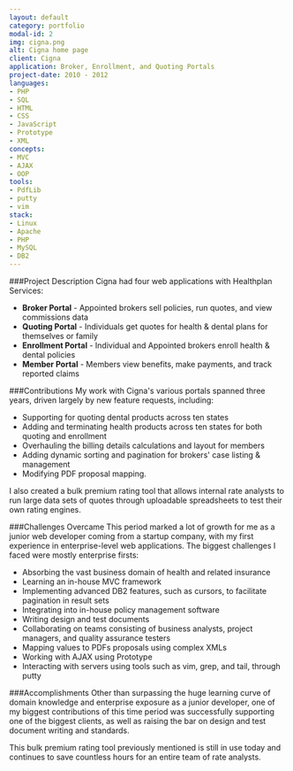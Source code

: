 ```yaml
---
layout: default
category: portfolio
modal-id: 2
img: cigna.png
alt: Cigna home page
client: Cigna
application: Broker, Enrollment, and Quoting Portals
project-date: 2010 - 2012
languages:
- PHP
- SQL
- HTML
- CSS
- JavaScript
- Prototype
- XML
concepts:
- MVC
- AJAX
- OOP
tools:
- PdfLib
- putty
- vim
stack:
- Linux
- Apache
- PHP
- MySQL
- DB2
---
```


###Project Description
Cigna had four web applications with Healthplan Services:

- **Broker Portal** - Appointed brokers sell policies, run quotes, and view commissions data
- **Quoting Portal** - Individuals get quotes for health & dental plans for themselves or family
- **Enrollment Portal** - Individual and Appointed brokers enroll health & dental policies
- **Member Portal** - Members view benefits, make payments, and track reported claims

###Contributions
My work with Cigna's various portals spanned three years, driven largely by new feature requests, including:

- Supporting for quoting dental products across ten states
- Adding and terminating health products across ten states for both quoting and enrollment
- Overhauling the billing details calculations and layout for members
- Adding dynamic sorting and pagination for brokers' case listing & management
- Modifying PDF proposal mapping.

I also created a bulk premium rating tool that allows internal rate analysts to run large data sets of quotes through uploadable spreadsheets to test their own rating engines.

###Challenges Overcame
This period marked a lot of growth for me as a junior web developer coming from a startup company, with my first experience in enterprise-level web applications. The biggest challenges I faced were mostly enterprise firsts:

- Absorbing the vast business domain of health and related insurance
- Learning an in-house MVC framework
- Implementing advanced DB2 features, such as cursors, to facilitate pagination in result sets
- Integrating into in-house policy management software
- Writing design and test documents
- Collaborating on teams consisting of business analysts, project managers, and quality assurance testers
- Mapping values to PDFs proposals using complex XMLs
- Working with AJAX using Prototype
- Interacting with servers using tools such as vim, grep, and tail, through putty

###Accomplishments
Other than surpassing the huge learning curve of domain knowledge and enterprise exposure as a junior developer, one of my biggest contributions of this time period was successfully supporting one of the biggest clients, as well as raising the bar on design and test document writing and standards.

This bulk premium rating tool previously mentioned is still in use today and continues to save countless hours for an entire team of rate analysts.
